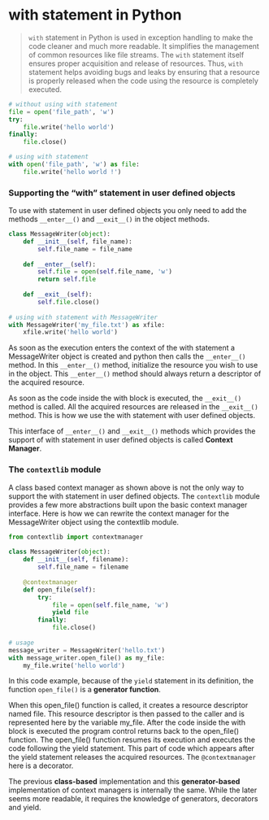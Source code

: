 # with statement in Python

> `with` statement in Python is used in exception handling to make the code cleaner and much more readable. It simplifies the management of common resources like file streams. The `with` statement itself ensures proper acquisition and release of resources. Thus, `with` statement helps avoiding bugs and leaks by ensuring that a resource is properly released when the code using the resource is completely executed. 

```python
# without using with statement 
file = open('file_path', 'w') 
try: 
    file.write('hello world') 
finally: 
    file.close() 
```

```python
# using with statement 
with open('file_path', 'w') as file: 
    file.write('hello world !')
```

### Supporting the “with” statement in user defined objects

To use with statement in user defined objects you only need to add the methods `__enter__()` and `__exit__()` in the object methods. 

```python
class MessageWriter(object): 
    def __init__(self, file_name): 
        self.file_name = file_name 
      
    def __enter__(self): 
        self.file = open(self.file_name, 'w') 
        return self.file
  
    def __exit__(self): 
        self.file.close() 
  
# using with statement with MessageWriter 
with MessageWriter('my_file.txt') as xfile: 
    xfile.write('hello world') 
```

As soon as the execution enters the context of the with statement a MessageWriter object is created and python then calls the `__enter__()` method. In this `__enter__()` method, initialize the resource you wish to use in the object. This `__enter__()` method should always return a descriptor of the acquired resource.

As soon as the code inside the with block is executed, the `__exit__()` method is called. All the acquired resources are released in the `__exit__()` method. This is how we use the with statement with user defined objects.

This interface of `__enter__()` and `__exit__()` methods which provides the support of with statement in user defined objects is called **Context Manager**.

### The `contextlib` module

A class based context manager as shown above is not the only way to support the with statement in user defined objects. The `contextlib` module provides a few more abstractions built upon the basic context manager interface. Here is how we can rewrite the context manager for the MessageWriter object using the contextlib module.

```python
from contextlib import contextmanager 
  
class MessageWriter(object): 
    def __init__(self, filename): 
        self.file_name = filename 
  
    @contextmanager
    def open_file(self): 
        try: 
            file = open(self.file_name, 'w') 
            yield file
        finally: 
            file.close() 
  
# usage 
message_writer = MessageWriter('hello.txt') 
with message_writer.open_file() as my_file: 
    my_file.write('hello world') 
```

In this code example, because of the `yield` statement in its definition, the function `open_file()` is a **generator function**.

When this open_file() function is called, it creates a resource descriptor named file. This resource descriptor is then passed to the caller and is represented here by the variable my_file. After the code inside the with block is executed the program control returns back to the open_file() function. The open_file() function resumes its execution and executes the code following the yield statement. This part of code which appears after the yield statement releases the acquired resources. The `@contextmanager` here is a decorator.

The previous **class-based** implementation and this **generator-based** implementation of context managers is internally the same. While the later seems more readable, it requires the knowledge of generators, decorators and yield.
